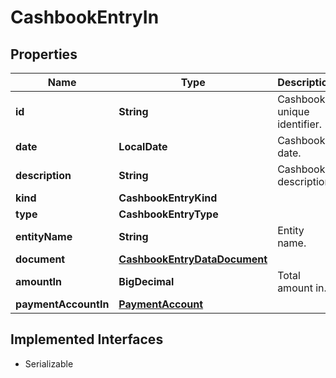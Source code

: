 

# CashbookEntryIn


## Properties

Name | Type | Description | Notes
------------ | ------------- | ------------- | -------------
**id** | **String** | Cashbook unique identifier. | 
**date** | **LocalDate** | Cashbook date. | 
**description** | **String** | Cashbook description. | 
**kind** | **CashbookEntryKind** |  | 
**type** | **CashbookEntryType** |  | 
**entityName** | **String** | Entity name. |  [optional]
**document** | [**CashbookEntryDataDocument**](CashbookEntryDataDocument.md) |  |  [optional]
**amountIn** | **BigDecimal** | Total amount in. |  [optional]
**paymentAccountIn** | [**PaymentAccount**](PaymentAccount.md) |  |  [optional]


## Implemented Interfaces

* Serializable


